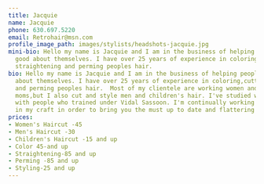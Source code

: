 ```yaml
---
title: Jacquie
name: Jacquie
phone: 630.697.5220
email: Retrohair@msn.com
profile_image_path: images/stylists/headshots-jacquie.jpg
mini-bio: Hello my name is Jacquie and I am in the business of helping people feel
  good about themselves. I have over 25 years of experience in coloring, cutting,
  straightening and perming peoples hair.
bio: Hello my name is Jacquie and I am in the business of helping people feel good
  about themselves. I have over 25 years of experience in coloring,cutting,straightening
  and perming peoples hair.  Most of my clientele are working women and stay at home
  moms,but I also cut and style men and children's hair. I've studied with and worked
  with people who trained under Vidal Sassoon. I'm continually working to stay current
  in my craft in order to bring you the must up to date and flattering looks.
prices:
- Women's Haircut -45
- Men's Haircut -30
- Children's Haircut -15 and up
- Color 45-and up
- Straightening-85 and up
- Perming -85 and up
- Styling-25 and up
---
```


